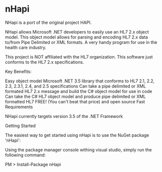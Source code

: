 # nHapi
NHapi is a port of the original project HAPI.

NHapi allows Microsoft .NET developers to easily use an HL7 2.x object model. This object model allows for parsing and encoding HL7 2.x data to/from Pipe Delimited or XML formats. A very handy program for use in the health care industry.

This project is NOT affiliated with the HL7 organization. This software just conforms to the HL7 2.x specifications.

Key Benefits:

Easy object model
Microsoft .NET 3.5 library that conforms to HL7 2.1, 2.2, 2.3, 2.3.1, 2.4, and 2.5 specifications
Can take a pipe delimited or XML formated HL7 2.x message and build the C# object model for use in code
Can take the C# HL7 object model and produce pipe delimited or XML formatted HL7
FREE! (You can't beat that price) and open source
Fast
Requirements

NHapi currently targets version 3.5 of the .NET Framework

Getting Started

The easiest way to get started using nHapi is to use the NuGet package 'nHapi':

Using the package manager console withing visual studio, simply run the following command:

PM > Install-Package nHapi
